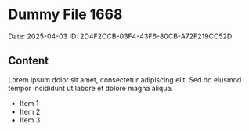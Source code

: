 # Dummy File 1668

Date: 2025-04-03
ID: 2D4F2CCB-03F4-43F6-80CB-A72F219CC52D

## Content

Lorem ipsum dolor sit amet, consectetur adipiscing elit.
Sed do eiusmod tempor incididunt ut labore et dolore magna aliqua.

* Item 1
* Item 2
* Item 3
